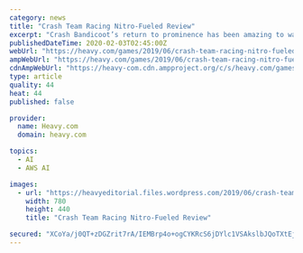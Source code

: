 ```yaml
---
category: news
title: "Crash Team Racing Nitro-Fueled Review"
excerpt: "Crash Bandicoot’s return to prominence has been amazing to watch. The Crash Bandicoot N. Sane Trilogy successfully kickstarted the orange marsupial’s resurgence in a major way by remaking his ..."
publishedDateTime: 2020-02-03T02:45:00Z
webUrl: "https://heavy.com/games/2019/06/crash-team-racing-nitro-fueled-review/"
ampWebUrl: "https://heavy.com/games/2019/06/crash-team-racing-nitro-fueled-review/amp/"
cdnAmpWebUrl: "https://heavy-com.cdn.ampproject.org/c/s/heavy.com/games/2019/06/crash-team-racing-nitro-fueled-review/amp/"
type: article
quality: 44
heat: 44
published: false

provider:
  name: Heavy.com
  domain: heavy.com

topics:
  - AI
  - AWS AI

images:
  - url: "https://heavyeditorial.files.wordpress.com/2019/06/crash-team-racing-ps4.jpg?quality=65&strip=all"
    width: 780
    height: 440
    title: "Crash Team Racing Nitro-Fueled Review"

secured: "XCoYa/j0QT+zDGZrit7rA/IEMBrp4o+ogCYKRcS6jDYlc1VSAkslbJQoTXtEjjsJV2E4ICOIqWj0ELwH1wPGW5xqZs+50kU8ByhNkFrp+8phX13iuApEOvKW6R6Z14KzpEdie6CMteP9stlwvMbZN+C20P7Ecrl3M998xCwpNoqjf9rL9EhaXJ/yTjyWoHtmIdRyXNvb3MJZAd3/x/zB8in6QC7pyR92M1F4W6gt8p+YAhiVP7B8/L2uKhyisiGX1tzcLpZ9pXoC2l1eApz3KxuBFXMg41vFQAJZb39UM/1cxxp1TU1+es2kzHyER8Yu;eeS7uOADtZZDPWb5y9PLGw=="
---
```



